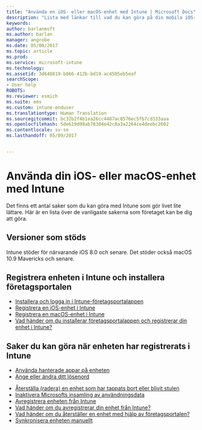 ```yaml
---
title: "Använda en iOS- eller macOS-enhet med Intune | Microsoft Docs"
description: "Lista med länkar till vad du kan göra på din mobila iOS- eller macOS-enhet när enheten har registrerats i Intune"
keywords: 
author: barlanmsft
ms.author: barlan
manager: angrobe
ms.date: 05/08/2017
ms.topic: article
ms.prod: 
ms.service: microsoft-intune
ms.technology: 
ms.assetid: 3d648819-b866-412b-bd19-ac4505eb5eaf
searchScope:
- User help
ROBOTS: 
ms.reviewer: esmich
ms.suite: ems
ms.custom: intune-enduser
ms.translationtype: Human Translation
ms.sourcegitcommit: bc32b2f4b1ea26cc4487ac8576ec5fb7cd333aaa
ms.openlocfilehash: 5de619d98ab78384e42c8a3a2264ce4deebc2602
ms.contentlocale: sv-se
ms.lasthandoff: 05/09/2017


---
```


# <a name="using-your-ios-or-macos-device-with-intune"></a>Använda din iOS- eller macOS-enhet med Intune

Det finns ett antal saker som du kan göra med Intune som gör livet lite lättare. Här är en lista över de vanligaste sakerna som företaget kan be dig att göra.

## <a name="supported-versions"></a>Versioner som stöds

Intune stöder för närvarande iOS 8.0 och senare. Det stöder också macOS 10.9 Mavericks och senare. 

## <a name="enrolling-into-intune-and-installing-the-company-portal"></a>Registrera enheten i Intune och installera företagsportalen

- [Installera och logga in i Intune-företagsportalappen](install-and-sign-in-to-the-intune-company-portal-app-ios.md)
- [Registrera en iOS-enhet i Intune](enroll-your-device-in-intune-ios.md)
- [Registrera en macOS-enhet i Intune](enroll-your-device-in-intune-macos.md)
- [Vad händer om du installerar företagsportalappen och registrerar din enhet i Intune?](what-happens-if-you-install-the-Company-Portal-app-and-enroll-your-device-in-intune-ios.md)

## <a name="things-you-can-do-when-your-device-is-enrolled-in-intune"></a>Saker du kan göra när enheten har registrerats i Intune

- [Använda hanterade appar på enheten](use-managed-apps-on-your-device-ios.md)
- [Ange eller ändra ditt lösenord](set-or-change-your-passcode-ios.md)
<!--- [Reset (erase) your lost or stolen device](reset-erase-your-lost-or-stolen-device-ios.md) -->
- [Återställa (radera) en enhet som har tappats bort eller blivit stulen](reset-erase-your-device-cpwebsite.md)
- [Inaktivera Microsofts insamling av användningsdata](turn-off-microsoft-usage-data-collection-ios.md)
- [Avregistrera enheten från Intune](unenroll-your-device-from-intune-ios.md)
- [Vad händer om du avregistrerar din enhet från Intune?](what-happens-if-you-unenroll-your-device-from-intune-ios.md)
- [Vad händer om du återställer en enhet med hjälp av företagsportalen?](what-happens-if-you-reset-your-device-using-the-company-portal-ios.md)
- [Synkronisera enheten manuellt](sync-your-device-manually-ios.md)

